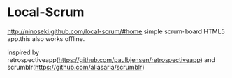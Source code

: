 Local-Scrum
============

http://ninoseki.github.com/local-scrum/#home
simple scrum-board HTML5 app.this also works offline.

inspired by retrospectiveapp(https://github.com/paulbjensen/retrospectiveapp) and scrumblr(https://github.com/aliasaria/scrumblr)